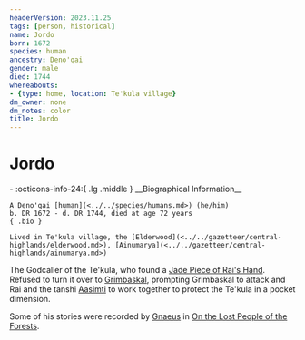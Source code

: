 ```yaml
---
headerVersion: 2023.11.25
tags: [person, historical]
name: Jordo
born: 1672
species: human
ancestry: Deno'qai
gender: male
died: 1744
whereabouts:
- {type: home, location: Te'kula village}
dm_owner: none
dm_notes: color
title: Jordo
---
```

# Jordo
<div class="grid cards ext-narrow-margin ext-one-column" markdown>
- :octicons-info-24:{ .lg .middle } __Biographical Information__

    A Deno'qai [human](<../../species/humans.md>) (he/him)  
    b. DR 1672 - d. DR 1744, died at age 72 years  
    { .bio }

    Lived in Te'kula village, the [Elderwood](<../../gazetteer/central-highlands/elderwood.md>), [Ainumarya](<../../gazetteer/central-highlands/ainumarya.md>)
</div>




The Godcaller of the Te'kula, who found a [Jade Piece of Rai's Hand](<../../campaigns/dunmari-frontier/treasure/jade-piece-of-rai-s-hand.md>). Refused to turn it over to [Grimbaskal](<../other-nonhumans/mezzar.md>), prompting Grimbaskal to attack and Rai and the tanshi [Aasimti](<../../gods-and-religions/gods/tanshi/aasimti.md>) to work together to protect the Te'kula in a pocket dimension. 

Some of his stories were recorded by [Gnaeus](<../chardonians/gnaeus.md>) in [On the Lost People of the Forests](<../../things/books/on-the-lost-people-of-the-forests.md>). 